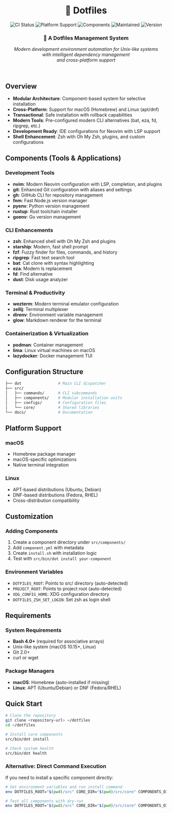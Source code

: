 <div align="center">

# 🔧 Dotfiles

<p>
  <a href="https://github.com/ochairo/dotfiles/actions/workflows/ci.yml" style="text-decoration: none;"><img src="https://github.com/ochairo/dotfiles/actions/workflows/ci.yml/badge.svg?style=flat-square" alt="CI Status" /></a>
  <a href="#platform-support" style="text-decoration: none;"><img src="https://img.shields.io/badge/Platform-macOS%20%7C%20Linux-brightgreen.svg?style=flat-square" alt="Platform Support" /></a>
  <a href="https://github.com/ochairo/dotfiles/tree/main/src/components" style="text-decoration: none;"><img src="https://img.shields.io/github/directory-file-count/ochairo/dotfiles/src%2Fcomponents?type=dir&style=flat-square&label=Components&color=orange" alt="Components" /></a>
  <a href="https://github.com/ochairo/dotfiles/pulse" style="text-decoration: none;"><img src="https://img.shields.io/badge/Maintained-Yes-success.svg?style=flat-square" alt="Maintained" /></a>
  <a href="https://github.com/ochairo/dotfiles/tags" style="text-decoration: none;"><img src="https://img.shields.io/github/v/tag/ochairo/dotfiles.svg?style=flat-square&label=Version" alt="Version" /></a>
</p>

<h3>🚀 A Dotfiles Management System</h3>

<p><em>Modern development environment automation for Unix-like systems<br>
with intelligent dependency management<br>
and cross-platform support</em></p>

<br>

</div>

## Overview

- **Modular Architecture**: Component-based system for selective installation
- **Cross-Platform**: Support for macOS (Homebrew) and Linux (apt/dnf)
- **Transactional**: Safe installation with rollback capabilities
- **Modern Tools**: Pre-configured modern CLI alternatives (bat, eza, fd, ripgrep, etc.)
- **Development Ready**: IDE configurations for Neovim with LSP support
- **Shell Enhancement**: Zsh with Oh My Zsh, plugins, and custom configurations

## Components (Tools & Applications)

### Development Tools

- **nvim**: Modern Neovim configuration with LSP, completion, and plugins
- **git**: Enhanced Git configuration with aliases and settings
- **gh**: GitHub CLI for repository management
- **fnm**: Fast Node.js version manager
- **pyenv**: Python version management
- **rustup**: Rust toolchain installer
- **goenv**: Go version management

### CLI Enhancements

- **zsh**: Enhanced shell with Oh My Zsh and plugins
- **starship**: Modern, fast shell prompt
- **fzf**: Fuzzy finder for files, commands, and history
- **ripgrep**: Fast text search tool
- **bat**: Cat clone with syntax highlighting
- **eza**: Modern ls replacement
- **fd**: Find alternative
- **dust**: Disk usage analyzer

### Terminal & Productivity

- **wezterm**: Modern terminal emulator configuration
- **zellij**: Terminal multiplexer
- **direnv**: Environment variable management
- **glow**: Markdown renderer for the terminal

### Containerization & Virtualization

- **podman**: Container management
- **lima**: Linux virtual machines on macOS
- **lazydocker**: Docker management TUI

## Configuration Structure

```bash
├── dot                # Main CLI dispatcher
├── src/
│   ├── commands/      # CLI subcommands
│   ├── components/    # Modular installation units
│   ├── configs/       # Configuration files
│   └── core/          # Shared libraries
└── docs/              # Documentation
```

## Platform Support

### macOS

- Homebrew package manager
- macOS-specific optimizations
- Native terminal integration

### Linux

- APT-based distributions (Ubuntu, Debian)
- DNF-based distributions (Fedora, RHEL)
- Cross-distribution compatibility

## Customization

### Adding Components

1. Create a component directory under `src/components/`
2. Add `component.yml` with metadata
3. Create `install.sh` with installation logic
4. Test with `src/bin/dot install your-component`

### Environment Variables

- `DOTFILES_ROOT`: Points to src/ directory (auto-detected)
- `PROJECT_ROOT`: Points to project root (auto-detected)
- `XDG_CONFIG_HOME`: XDG configuration directory
- `DOTFILES_ZSH_SET_LOGIN`: Set zsh as login shell

## Requirements

### System Requirements

- **Bash 4.0+** (required for associative arrays)
- Unix-like system (macOS 10.15+, Linux)
- Git 2.0+
- curl or wget

### Package Managers

- **macOS**: Homebrew (auto-installed if missing)
- **Linux**: APT (Ubuntu/Debian) or DNF (Fedora/RHEL)

## Quick Start

```bash
# Clone the repository
git clone <repository-url> ~/dotfiles
cd ~/dotfiles

# Install core components
src/bin/dot install

# Check system health
src/bin/dot health
```

### Alternative: Direct Command Execution

If you need to install a specific component directly:

```bash
# Set environment variables and run install command
env DOTFILES_ROOT="$(pwd)/src" CORE_DIR="$(pwd)/src/core" COMPONENTS_DIR="$(pwd)/src/components" CONFIGS_DIR="$(pwd)/src/configs" COMMANDS_DIR="$(pwd)/src/commands" PROJECT_ROOT="$(pwd)" src/commands/install.sh --only component-name --dry-run

# Test all components with dry-run
env DOTFILES_ROOT="$(pwd)/src" CORE_DIR="$(pwd)/src/core" COMPONENTS_DIR="$(pwd)/src/components" CONFIGS_DIR="$(pwd)/src/configs" COMMANDS_DIR="$(pwd)/src/commands" PROJECT_ROOT="$(pwd)" src/commands/install.sh --dry-run
```
